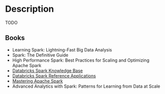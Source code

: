 # Description

TODO


## Books

- Learning Spark: Lightning-Fast Big Data Analysis
- Spark: The Definitive Guide
- High Performance Spark: Best Practices for Scaling and Optimizing Apache Spark
- [Databricks Spark Knowledge Base](https://www.gitbook.com/book/databricks/databricks-spark-knowledge-base/details)
- [Databricks Spark Reference Applications](https://www.gitbook.com/book/databricks/databricks-spark-reference-applications/details)
- [Mastering Apache Spark](https://www.gitbook.com/book/jaceklaskowski/mastering-apache-spark/details)
- Advanced Analytics with Spark: Patterns for Learning from Data at Scale
